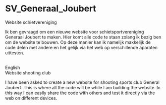 # SV_Generaal_Joubert
Website schietvereniging

Ik ben gevraagd om een nieuwe website voor schietsportvereniging Generaal Joubert te maken. 
Hier komt alle code te staan zolang ik bezig ben om de website te bouwen. 
Op deze manier kan ik namelijk makkelijk de code delen met andere en het gelijk via het web op verschillende aparaten uittesten.
<br><br>

English<br>
Website shooting club

I have been asked to create a new website for shooting sports club General Joubert.
This is where all the code will be while I am building the website.
In this way I can easily share the code with others and test it directly via the web on different devices.
